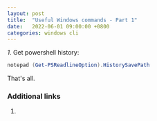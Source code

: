```yaml
---
layout: post
title:  "Useful Windows commands - Part 1"
date:   2022-06-01 09:00:00 +0800
categories: windows cli
---
```


*1*. Get powershell history:

  ```powershell
  notepad (Get-PSReadlineOption).HistorySavePath
  ```

That's all.

### Additional links

1. []()
